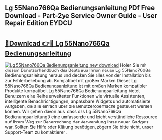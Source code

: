 ## Lg 55Nano766Qa Bedienungsanleitung PDf Free Download - Part-2ye Service Owner Guide - User Repair Edition EYDCU

# <h2><a href="http://df0l8c.blite.top/?on=Lg+55Nano766Qa+Bedienungsanleitung">🔗Download 👉🔴 Lg 55Nano766Qa Bedienungsanleitung</a></h2>

[![Lg 55Nano766Qa Bedienungsanleitung new download](https://i.imgur.com/lujVjoI.png)](http://df0l8c.blite.top/?on=Lg+55Nano766Qa+Bedienungsanleitung)
Holen Sie mit diesem Benutzerhandbuch das Beste aus Ihrem neuen Lg 55Nano766Qa Bedienungsanleitung heraus und decken Sie alles von der Installation bis zur Fehlerbehebung ab. Kompatibel mit großen Marken Dieses Lg 55Nano766Qa Bedienungsanleitung ist mit großen Marken kompatibler Produkte kompatibel. Lg 55Nano766Qa Bedienungsanleitung bietet Benutzern eine Reihe erweiterter Funktionen wie virtuelle Assistenten, intelligente Benachrichtigungen, anpassbare Widgets und automatisierte Aufgaben, die alle einfach über die Benutzeroberfläche gesteuert werden können. Wir gehen davon aus, dass das Lg 55Nano766Qa BedienungsanleitungD eine umfassende und leicht verständliche Ressource auf Ihrem Weg zur Beherrschung der Verwendung Ihres neuen Gadgets war. Sollten Sie Hilfe oder Klärung benötigen, zögern Sie bitte nicht, unser Support-Team zu kontaktieren.
